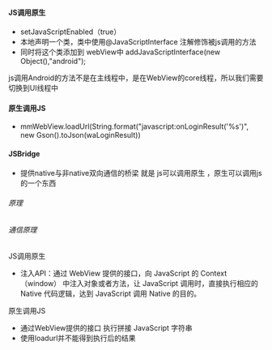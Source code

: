 
#### JS调用原生
- setJavaScriptEnabled（true）
- 本地声明一个类，类中使用@JavaScriptInterface 注解修饰被js调用的方法
- 同时将这个类添加到 webView中 addJavaScriptInterface(new Object(),"android");

js调用Android的方法不是在主线程中，是在WebView的core线程，所以我们需要切换到UI线程中

#### 原生调用JS
- mmWebView.loadUrl(String.format("javascript:onLoginResult('%s')", new Gson().toJson(waLoginResult))


#### JSBridge
- 提供native与非native双向通信的桥梁  就是 js可以调用原生 ，原生可以调用js的一个东西
###### 原理

###### 通信原理
JS调用原生
- 注入API：通过 WebView 提供的接口，向 JavaScript 的 Context（window）
中注入对象或者方法，让 JavaScript 调用时，直接执行相应的 Native 代码逻辑，达到 JavaScript 调用 Native 的目的。

原生调用JS
- 通过WebView提供的接口 执行拼接 JavaScript 字符串
- 使用loadurl并不能得到执行后的结果

